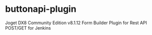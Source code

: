 # buttonapi-plugin

Joget DX8 Community Edition v8.1.12
Form Builder Plugin for Rest API POST/GET for Jenkins

